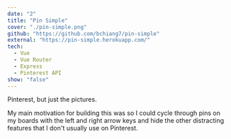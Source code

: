 ```yaml
---
date: "2"
title: "Pin Simple"
cover: "./pin-simple.png"
github: "https://github.com/bchiang7/pin-simple"
external: "https://pin-simple.herokuapp.com/"
tech:
  - Vue
  - Vue Router
  - Express
  - Pinterest API
show: "false"
---
```


Pinterest, but just the pictures.

My main motivation for building this was so I could cycle through pins on my boards with the left and right arrow keys and hide the other distracting features that I don't usually use on Pinterest.
